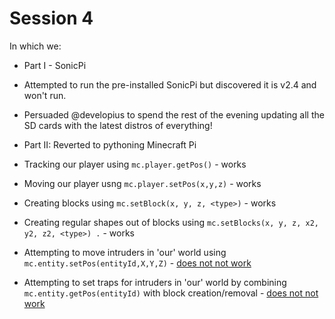 # Session 4
In which we:
 * Part I - SonicPi
  * Attempted to run the pre-installed SonicPi but discovered it is v2.4 and won't run.
  * Persuaded @developius to spend the rest of the evening updating all the SD cards with the latest distros of everything!
 
 * Part II: Reverted to pythoning Minecraft Pi
  * Tracking our player using `mc.player.getPos()` - works 
  * Moving our player usng `mc.player.setPos(x,y,z)` - works 
  * Creating blocks using `mc.setBlock(x, y, z, <type>)` - works 
  * Creating regular shapes out of blocks using `mc.setBlocks(x, y, z, x2, y2, z2, <type>)
.` - works
  * Attempting to move intruders in 'our' world using `mc.entity.setPos(entityId,X,Y,Z)` - [does not not work](../MinecraftPi_entity_issues.md) 
  * Attempting to set traps for intruders in 'our' world by combining `mc.entity.getPos(entityId)` with block creation/removal - [does not not work](../MinecraftPi_entity_issues.md)

